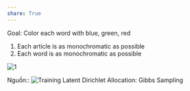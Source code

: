 ```yaml
---
share: True
---
```

Goal: Color each word with blue, green, red
1. Each article is as monochromatic as possible
2. Each word is as monochromatic as possible

![1](https://i.stack.imgur.com/BfTJjm.png)

Nguồn:: ![Training Latent Dirichlet Allocation: Gibbs Sampling](https://www.youtube.com/watch?v=BaM1uiCpj_E&t=452s)
